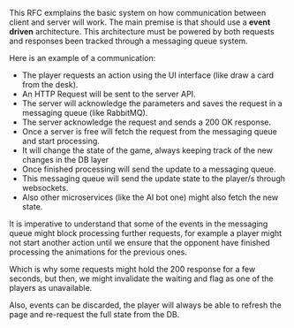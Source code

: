 This RFC exmplains the basic system on how communication between client and server will work. The main premise is that should use a **event driven** architecture. This architecture must be powered by both requests and responses been tracked through a messaging queue system.

Here is an example of a communication:

 * The player requests an action using the UI interface (like draw a card from the desk).
 * An HTTP Request will be sent to the server API.
 * The server will acknowledge the parameters and saves the request in a messaging queue (like RabbitMQ).
 * The server acknowledge the request and sends a 200 OK response.
 * Once a server is free will fetch the request from the messaging queue and start processing.
 * It will change the state of the game, always keeping track of the new changes in the DB layer
 * Once finished processing will send the update to a messaging queue.
 * This messaging queue will send the update state to the player/s through websockets.
 * Also other microservices (like the AI bot one) might also fetch the new state.

It is imperative to understand that some of the events in the messaging queue might block processing further requests, for example a player might not start another action until we ensure that the opponent have finished processing the animations for the previous ones.

Which is why some requests might hold the 200 response for a few seconds, but then, we might invalidate the waiting and flag as one of the players as unavailable.

Also, events can be discarded, the player will always be able to refresh the page and re-request the full state from the DB.
